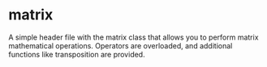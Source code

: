 # matrix
A simple header file with the matrix class that allows you to perform matrix mathematical operations. Operators are overloaded, and additional functions like transposition are provided.
